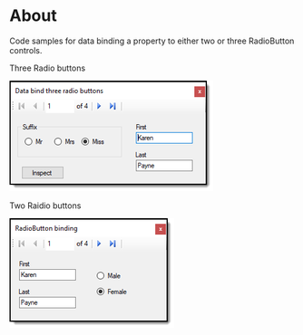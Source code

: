﻿# About

Code samples for data binding a property to either two or three RadioButton controls.

Three Radio buttons

![screen](../assets/threeRadioButtonsBinding.png)

Two Raidio buttons

![screen](../assets/TwoRadioButtonsBinding.png)